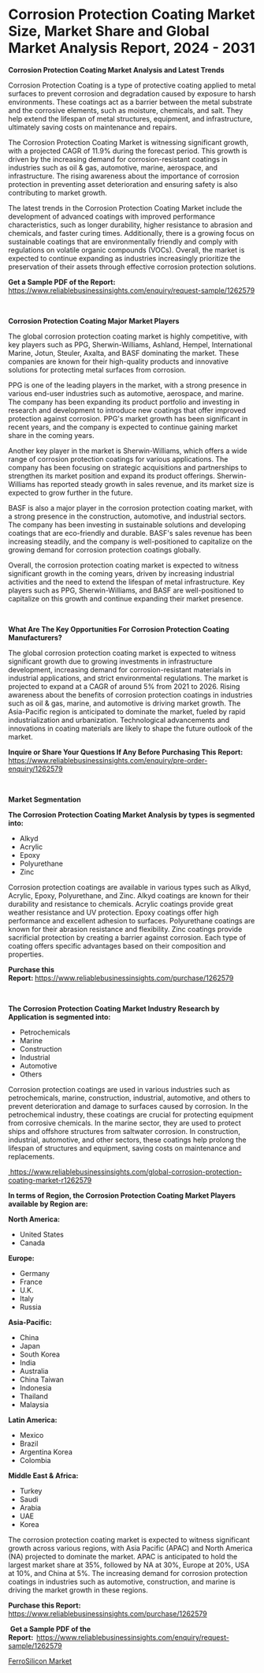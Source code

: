 <p><h1>Corrosion Protection Coating Market Size, Market Share and Global Market Analysis Report, 2024 - 2031</h1></p><p><strong>Corrosion Protection Coating Market Analysis and Latest Trends</strong></p>
<p><p>Corrosion Protection Coating is a type of protective coating applied to metal surfaces to prevent corrosion and degradation caused by exposure to harsh environments. These coatings act as a barrier between the metal substrate and the corrosive elements, such as moisture, chemicals, and salt. They help extend the lifespan of metal structures, equipment, and infrastructure, ultimately saving costs on maintenance and repairs.</p><p>The Corrosion Protection Coating Market is witnessing significant growth, with a projected CAGR of 11.9% during the forecast period. This growth is driven by the increasing demand for corrosion-resistant coatings in industries such as oil & gas, automotive, marine, aerospace, and infrastructure. The rising awareness about the importance of corrosion protection in preventing asset deterioration and ensuring safety is also contributing to market growth.</p><p>The latest trends in the Corrosion Protection Coating Market include the development of advanced coatings with improved performance characteristics, such as longer durability, higher resistance to abrasion and chemicals, and faster curing times. Additionally, there is a growing focus on sustainable coatings that are environmentally friendly and comply with regulations on volatile organic compounds (VOCs). Overall, the market is expected to continue expanding as industries increasingly prioritize the preservation of their assets through effective corrosion protection solutions.</p></p>
<p><strong>Get a Sample PDF of the Report:&nbsp;</strong> <a href="https://www.reliablebusinessinsights.com/enquiry/request-sample/1262579">https://www.reliablebusinessinsights.com/enquiry/request-sample/1262579</a></p>
<p>&nbsp;</p>
<p><strong>Corrosion Protection Coating Major Market Players</strong></p>
<p><p>The global corrosion protection coating market is highly competitive, with key players such as PPG, Sherwin-Williams, Ashland, Hempel, International Marine, Jotun, Steuler, Axalta, and BASF dominating the market. These companies are known for their high-quality products and innovative solutions for protecting metal surfaces from corrosion.</p><p>PPG is one of the leading players in the market, with a strong presence in various end-user industries such as automotive, aerospace, and marine. The company has been expanding its product portfolio and investing in research and development to introduce new coatings that offer improved protection against corrosion. PPG's market growth has been significant in recent years, and the company is expected to continue gaining market share in the coming years.</p><p>Another key player in the market is Sherwin-Williams, which offers a wide range of corrosion protection coatings for various applications. The company has been focusing on strategic acquisitions and partnerships to strengthen its market position and expand its product offerings. Sherwin-Williams has reported steady growth in sales revenue, and its market size is expected to grow further in the future.</p><p>BASF is also a major player in the corrosion protection coating market, with a strong presence in the construction, automotive, and industrial sectors. The company has been investing in sustainable solutions and developing coatings that are eco-friendly and durable. BASF's sales revenue has been increasing steadily, and the company is well-positioned to capitalize on the growing demand for corrosion protection coatings globally.</p><p>Overall, the corrosion protection coating market is expected to witness significant growth in the coming years, driven by increasing industrial activities and the need to extend the lifespan of metal infrastructure. Key players such as PPG, Sherwin-Williams, and BASF are well-positioned to capitalize on this growth and continue expanding their market presence.</p></p>
<p>&nbsp;</p>
<p><strong>What Are The Key Opportunities For Corrosion Protection Coating Manufacturers?</strong></p>
<p><p>The global corrosion protection coating market is expected to witness significant growth due to growing investments in infrastructure development, increasing demand for corrosion-resistant materials in industrial applications, and strict environmental regulations. The market is projected to expand at a CAGR of around 5% from 2021 to 2026. Rising awareness about the benefits of corrosion protection coatings in industries such as oil & gas, marine, and automotive is driving market growth. The Asia-Pacific region is anticipated to dominate the market, fueled by rapid industrialization and urbanization. Technological advancements and innovations in coating materials are likely to shape the future outlook of the market.</p></p>
<p><strong>Inquire or Share Your Questions If Any Before Purchasing This Report:</strong> <a href="https://www.reliablebusinessinsights.com/enquiry/pre-order-enquiry/1262579">https://www.reliablebusinessinsights.com/enquiry/pre-order-enquiry/1262579</a></p>
<p>&nbsp;</p>
<p><strong>Market Segmentation</strong></p>
<p><strong>The Corrosion Protection Coating Market Analysis by types is segmented into:</strong></p>
<p><ul><li>Alkyd</li><li>Acrylic</li><li>Epoxy</li><li>Polyurethane</li><li>Zinc</li></ul></p>
<p><p>Corrosion protection coatings are available in various types such as Alkyd, Acrylic, Epoxy, Polyurethane, and Zinc. Alkyd coatings are known for their durability and resistance to chemicals. Acrylic coatings provide great weather resistance and UV protection. Epoxy coatings offer high performance and excellent adhesion to surfaces. Polyurethane coatings are known for their abrasion resistance and flexibility. Zinc coatings provide sacrificial protection by creating a barrier against corrosion. Each type of coating offers specific advantages based on their composition and properties.</p></p>
<p><strong>Purchase this Report:&nbsp;</strong><a href="https://www.reliablebusinessinsights.com/purchase/1262579">https://www.reliablebusinessinsights.com/purchase/1262579</a></p>
<p>&nbsp;</p>
<p><strong>The Corrosion Protection Coating Market Industry Research by Application is segmented into:</strong></p>
<p><ul><li>Petrochemicals</li><li>Marine</li><li>Construction</li><li>Industrial</li><li>Automotive</li><li>Others</li></ul></p>
<p><p>Corrosion protection coatings are used in various industries such as petrochemicals, marine, construction, industrial, automotive, and others to prevent deterioration and damage to surfaces caused by corrosion. In the petrochemical industry, these coatings are crucial for protecting equipment from corrosive chemicals. In the marine sector, they are used to protect ships and offshore structures from saltwater corrosion. In construction, industrial, automotive, and other sectors, these coatings help prolong the lifespan of structures and equipment, saving costs on maintenance and replacements.</p></p>
<p><a href="https://www.reliablebusinessinsights.com/global-corrosion-protection-coating-market-r1262579">&nbsp;https://www.reliablebusinessinsights.com/global-corrosion-protection-coating-market-r1262579</a></p>
<p><strong>In terms of Region, the Corrosion Protection Coating Market Players available by Region are:</strong></p>
<p>
    <p> <strong> North America: </strong>
        <ul>
            <li>United States</li>
            <li>Canada</li>
        </ul>
        </p> 
    <p> <strong> Europe: </strong>
        <ul>
            <li>Germany</li>
            <li>France</li>
            <li>U.K.</li>
            <li>Italy</li>
            <li>Russia</li>
        </ul>
        </p> 
    <p> <strong> Asia-Pacific: </strong>
        <ul>
            <li>China</li>
            <li>Japan</li>
            <li>South Korea</li>
            <li>India</li>
            <li>Australia</li>
            <li>China Taiwan</li>
            <li>Indonesia</li>
            <li>Thailand</li>
            <li>Malaysia</li>
        </ul>
        </p> 
    <p> <strong> Latin America: </strong>
        <ul>
            <li>Mexico</li>
            <li>Brazil</li>
            <li>Argentina Korea</li>
            <li>Colombia</li>
        </ul>
        </p> 
    <p> <strong> Middle East & Africa: </strong>
        <ul>
            <li>Turkey</li>
            <li>Saudi</li>
            <li>Arabia</li>
            <li>UAE</li>
            <li>Korea</li>
        </ul>
    </p>
    </p>
<p><p>The corrosion protection coating market is expected to witness significant growth across various regions, with Asia Pacific (APAC) and North America (NA) projected to dominate the market. APAC is anticipated to hold the largest market share at 35%, followed by NA at 30%, Europe at 20%, USA at 10%, and China at 5%. The increasing demand for corrosion protection coatings in industries such as automotive, construction, and marine is driving the market growth in these regions.</p></p>
<p><strong>Purchase this Report: </strong><a href="https://www.reliablebusinessinsights.com/purchase/1262579">https://www.reliablebusinessinsights.com/purchase/1262579</a></p>
<p>&nbsp;<strong>Get a Sample PDF of the Report:&nbsp;&nbsp;</strong><a href="https://www.reliablebusinessinsights.com/enquiry/request-sample/1262579">https://www.reliablebusinessinsights.com/enquiry/request-sample/1262579</a></p>
<p><strong></strong></p>
<p><p><a href="https://github.com/AKSHATREPORTPRIME/Market-Research-Report-List-5/blob/main/ferrosilicon-market.md">FerroSilicon Market</a></p></p>